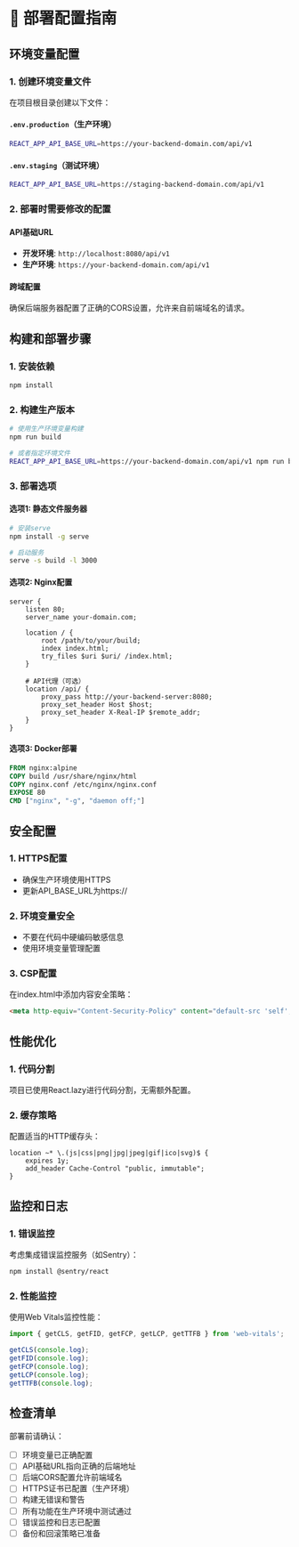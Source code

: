 # 🚀 部署配置指南

## 环境变量配置

### 1. 创建环境变量文件

在项目根目录创建以下文件：

#### `.env.production`（生产环境）
```bash
REACT_APP_API_BASE_URL=https://your-backend-domain.com/api/v1
```

#### `.env.staging`（测试环境）
```bash
REACT_APP_API_BASE_URL=https://staging-backend-domain.com/api/v1
```

### 2. 部署时需要修改的配置

#### API基础URL
- **开发环境**: `http://localhost:8080/api/v1`
- **生产环境**: `https://your-backend-domain.com/api/v1`

#### 跨域配置
确保后端服务器配置了正确的CORS设置，允许来自前端域名的请求。

## 构建和部署步骤

### 1. 安装依赖
```bash
npm install
```

### 2. 构建生产版本
```bash
# 使用生产环境变量构建
npm run build

# 或者指定环境文件
REACT_APP_API_BASE_URL=https://your-backend-domain.com/api/v1 npm run build
```

### 3. 部署选项

#### 选项1: 静态文件服务器
```bash
# 安装serve
npm install -g serve

# 启动服务
serve -s build -l 3000
```

#### 选项2: Nginx配置
```nginx
server {
    listen 80;
    server_name your-domain.com;
    
    location / {
        root /path/to/your/build;
        index index.html;
        try_files $uri $uri/ /index.html;
    }
    
    # API代理（可选）
    location /api/ {
        proxy_pass http://your-backend-server:8080;
        proxy_set_header Host $host;
        proxy_set_header X-Real-IP $remote_addr;
    }
}
```

#### 选项3: Docker部署
```dockerfile
FROM nginx:alpine
COPY build /usr/share/nginx/html
COPY nginx.conf /etc/nginx/nginx.conf
EXPOSE 80
CMD ["nginx", "-g", "daemon off;"]
```

## 安全配置

### 1. HTTPS配置
- 确保生产环境使用HTTPS
- 更新API_BASE_URL为https://

### 2. 环境变量安全
- 不要在代码中硬编码敏感信息
- 使用环境变量管理配置

### 3. CSP配置
在index.html中添加内容安全策略：
```html
<meta http-equiv="Content-Security-Policy" content="default-src 'self'; script-src 'self' 'unsafe-inline'; style-src 'self' 'unsafe-inline';">
```

## 性能优化

### 1. 代码分割
项目已使用React.lazy进行代码分割，无需额外配置。

### 2. 缓存策略
配置适当的HTTP缓存头：
```nginx
location ~* \.(js|css|png|jpg|jpeg|gif|ico|svg)$ {
    expires 1y;
    add_header Cache-Control "public, immutable";
}
```

## 监控和日志

### 1. 错误监控
考虑集成错误监控服务（如Sentry）：
```bash
npm install @sentry/react
```

### 2. 性能监控
使用Web Vitals监控性能：
```javascript
import { getCLS, getFID, getFCP, getLCP, getTTFB } from 'web-vitals';

getCLS(console.log);
getFID(console.log);
getFCP(console.log);
getLCP(console.log);
getTTFB(console.log);
```

## 检查清单

部署前请确认：

- [ ] 环境变量已正确配置
- [ ] API基础URL指向正确的后端地址
- [ ] 后端CORS配置允许前端域名
- [ ] HTTPS证书已配置（生产环境）
- [ ] 构建无错误和警告
- [ ] 所有功能在生产环境中测试通过
- [ ] 错误监控和日志已配置
- [ ] 备份和回滚策略已准备 